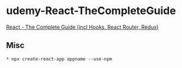 # udemy-React-TheCompleteGuide
[React - The Complete Guide (incl Hooks, React Router, Redux)](https://www.udemy.com/react-the-complete-guide-incl-redux/learn/lecture/13914110?start=0#overview)


## Misc

    * npx create-react-app appname --use-npm